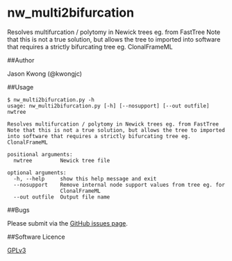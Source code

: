# nw_multi2bifurcation
Resolves multifurcation / polytomy in Newick trees eg. from FastTree
Note that this is not a true solution, but allows the tree to imported into software that requires a strictly bifurcating tree eg. ClonalFrameML

##Author

Jason Kwong (@kwongjc)

##Usage

```
$ nw_multi2bifurcation.py -h
usage: nw_multi2bifurcation.py [-h] [--nosupport] [--out outfile] nwtree

Resolves multifurcation / polytomy in Newick trees eg. from FastTree
Note that this is not a true solution, but allows the tree to imported into software that requires a strictly bifurcating tree eg. ClonalFrameML

positional arguments:
  nwtree         Newick tree file

optional arguments:
  -h, --help     show this help message and exit
  --nosupport    Remove internal node support values from tree eg. for
                 ClonalFrameML
  --out outfile  Output file name
```

##Bugs

Please submit via the [GitHub issues page](https://github.com/kwongj/nw_multi2bifurcation/issues).  

##Software Licence

[GPLv3](https://github.com/kwongj/nw_multi2bifurcation/blob/master/LICENCE)
